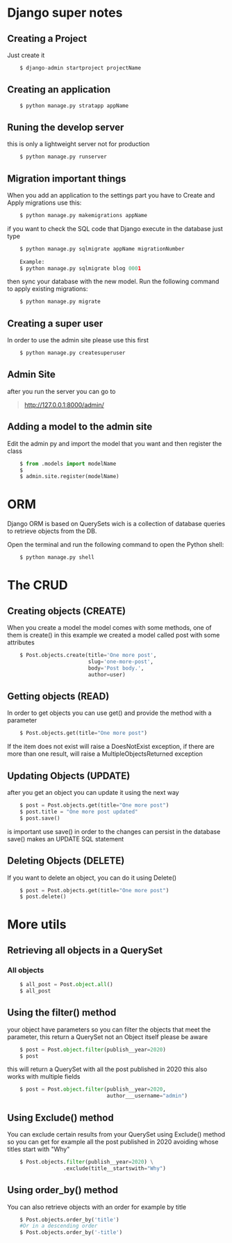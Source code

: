 # Django super notes

## Creating a Project
Just create it 
```python
    $ django-admin startproject projectName
```
## Creating an application
```python
    $ python manage.py stratapp appName
```
## Runing the develop server
this is only a lightweight server not for production
```python
    $ python manage.py runserver
```
## Migration important things
When you add an application to the settings part you have to Create and Apply migrations
use this:
```python
    $ python manage.py makemigrations appName
```

if you want to check the SQL code that Django execute in the database just type
```python
    $ python manage.py sqlmigrate appName migrationNumber
    
    Example:
    $ python manage.py sqlmigrate blog 0001
```
then sync your database with the new model. Run the following command to apply existing migrations:
```python
    $ python manage.py migrate
```
## Creating a super user
In order to use the admin site please use this first
```python
    $ python manage.py createsuperuser
```
## Admin Site
after you run the server you can go to
>  http://127.0.0.1:8000/admin/

## Adding a model to the admin site
Edit the admin py and import the model that you want and then register the class
```python
    $ from .models import modelName
    $
    $ admin.site.register(modelName)
```

# ORM
 Django ORM is based on QuerySets wich is a collection of database queries to retrieve objects from the DB.

 Open the terminal and run the following command to open the Python shell:
```python
    $ python manage.py shell
```

# The CRUD
## Creating objects (CREATE)

When you create a model the model comes with some methods, one of them is create() in this example we created a model called post with some attributes

```python
    $ Post.objects.create(title='One more post',
                          slug='one-more-post',
                          body='Post body.',
                          author=user)
```

## Getting objects (READ)

In order to get objects you can use get() and provide the method with a parameter

```python
    $ Post.objects.get(title="One more post")
```

If the item does not exist will raise a DoesNotExist exception, if there are more than one result, will raise a MultipleObjectsReturned exception

## Updating Objects (UPDATE)

after you get an object you can update it using the next way

```python
    $ post = Post.objects.get(title="One more post")
    $ post.title = "One more post updated"
    $ post.save()
```

is important use save() in order to the changes can persist in the database save() makes an UPDATE SQL statement

## Deleting Objects (DELETE)

If you want to delete an object, you can do it using Delete()

```python
    $ post = Post.objects.get(title="One more post")
    $ post.delete()
```

# More utils 

## Retrieving all objects in a QuerySet
### All objects
```python
    $ all_post = Post.object.all()
    $ all_post
```
## Using the filter() method
your object have parameters so you can filter the objects that meet the parameter, this return a QuerySet not an Object itself please be aware
```python
    $ post = Post.object.filter(publish__year=2020)
    $ post
```
this will return a QuerySet with all the post published in 2020 this also works with multiple fields
```python
    $ post = Post.object.filter(publish__year=2020,
                                author___username="admin")
```
## Using Exclude() method
You can exclude certain results from your QuerySet using Exclude() method so you can get for example all the post published in 2020 avoiding whose titles start with "Why"
```python
    $ Post.objects.filter(publish__year=2020) \
                  .exclude(title__startswith="Why")
```
## Using order_by() method
You can also retrieve objects with an order for example by title
```python
    $ Post.objects.order_by('title')
    #Or in a descending order
    $ Post.objects.order_by('-title')
```